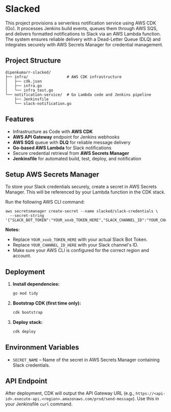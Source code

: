 # Slacked

This project provisions a serverless notification service using AWS CDK (Go). It processes Jenkins build events, queues them through AWS SQS, and delivers formatted notifications to Slack via an AWS Lambda function. The system ensures reliable delivery with a Dead-Letter Queue (DLQ) and integrates securely with AWS Secrets Manager for credential management.

## Project Structure

```
dipenkumarr-slacked/
├── infra/                 # AWS CDK infrastructure
│   ├── cdk.json
│   ├── infra.go
│   └── infra_test.go
└── notification-service/  # Go Lambda code and Jenkins pipeline
    ├── Jenkinsfile
    └── slack-notification.go
```

## Features

-   Infrastructure as Code with **AWS CDK**
-   **AWS API Gateway** endpoint for Jenkins webhooks
-   **AWS SQS** queue with **DLQ** for reliable message delivery
-   **Go-based AWS Lambda** for Slack notifications
-   Secure credential retrieval from **AWS Secrets Manager**
-   **Jenkinsfile** for automated build, test, deploy, and notification

## Setup AWS Secrets Manager

To store your Slack credentials securely, create a secret in AWS Secrets Manager. This will be referenced by your Lambda function in the CDK stack.

Run the following AWS CLI command:

```
aws secretsmanager create-secret --name slacked/slack-credentials \
  --secret-string '{"SLACK_BOT_TOKEN":"YOUR_xoxb_TOKEN_HERE","SLACK_CHANNEL_ID":"YOUR_CHANNEL_ID_HERE"}'
```

**Notes:**

-   Replace `YOUR_xoxb_TOKEN_HERE` with your actual Slack Bot Token.
-   Replace `YOUR_CHANNEL_ID_HERE` with your Slack channel's ID.
-   Make sure your AWS CLI is configured for the correct region and account.

## Deployment

1. **Install dependencies:**

    ```bash
    go mod tidy
    ```

2. **Bootstrap CDK (first time only):**

    ```bash
    cdk bootstrap
    ```

3. **Deploy stack:**

    ```bash
    cdk deploy
    ```

## Environment Variables

-   `SECRET_NAME` – Name of the secret in AWS Secrets Manager containing Slack credentials.

## API Endpoint

After deployment, CDK will output the API Gateway URL (e.g., `https://<api-id>.execute-api.<region>.amazonaws.com/prod/send-message`). Use this in your Jenkinsfile `curl` command.
